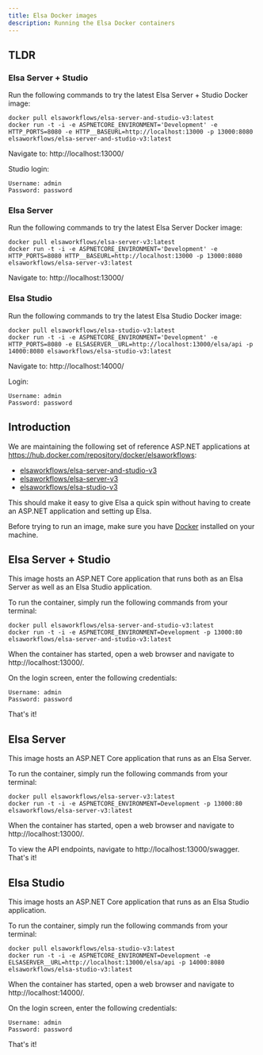 ```yaml
---
title: Elsa Docker images
description: Running the Elsa Docker containers
---
```


## TLDR

### Elsa Server + Studio

Run the following commands to try the latest Elsa Server + Studio Docker image:

```shell
docker pull elsaworkflows/elsa-server-and-studio-v3:latest
docker run -t -i -e ASPNETCORE_ENVIRONMENT='Development' -e HTTP_PORTS=8080 -e HTTP__BASEURL=http://localhost:13000 -p 13000:8080 elsaworkflows/elsa-server-and-studio-v3:latest
```

Navigate to: http://localhost:13000/

Studio login:
```
Username: admin
Password: password
```

### Elsa Server

Run the following commands to try the latest Elsa Server Docker image:

```shell
docker pull elsaworkflows/elsa-server-v3:latest
docker run -t -i -e ASPNETCORE_ENVIRONMENT='Development' -e HTTP_PORTS=8080 HTTP__BASEURL=http://localhost:13000 -p 13000:8080 elsaworkflows/elsa-server-v3:latest
```

Navigate to: http://localhost:13000/

### Elsa Studio

Run the following commands to try the latest Elsa Studio Docker image:

```shell
docker pull elsaworkflows/elsa-studio-v3:latest
docker run -t -i -e ASPNETCORE_ENVIRONMENT='Development' -e HTTP_PORTS=8080 -e ELSASERVER__URL=http://localhost:13000/elsa/api -p 14000:8080 elsaworkflows/elsa-studio-v3:latest
```

Navigate to: http://localhost:14000/

Login:
```
Username: admin
Password: password
```

## Introduction

We are maintaining the following set of reference ASP.NET applications at https://hub.docker.com/repository/docker/elsaworkflows:

- [elsaworkflows/elsa-server-and-studio-v3](https://hub.docker.com/repository/docker/elsaworkflows/elsa-server-and-studio-v3)
- [elsaworkflows/elsa-server-v3](https://hub.docker.com/repository/docker/elsaworkflows/elsa-server-v3)
- [elsaworkflows/elsa-studio-v3](https://hub.docker.com/repository/docker/elsaworkflows/elsa-studio-v3)

This should make it easy to give Elsa a quick spin without having to create an ASP.NET application and setting up Elsa.

Before trying to run an image, make sure you have [Docker](https://docs.docker.com/get-docker/) installed on your machine.

## Elsa Server + Studio

This image hosts an ASP.NET Core application that runs both as an Elsa Server as well as an Elsa Studio application.

To run the container, simply run the following commands from your terminal:

```shell
docker pull elsaworkflows/elsa-server-and-studio-v3:latest
docker run -t -i -e ASPNETCORE_ENVIRONMENT=Development -p 13000:80 elsaworkflows/elsa-server-and-studio-v3:latest
```

When the container has started, open a web browser and navigate to http://localhost:13000/.

On the login screen, enter the following credentials:

```
Username: admin
Password: password
```

That's it!

## Elsa Server

This image hosts an ASP.NET Core application that runs as an Elsa Server.

To run the container, simply run the following commands from your terminal:

```shell
docker pull elsaworkflows/elsa-server-v3:latest
docker run -t -i -e ASPNETCORE_ENVIRONMENT=Development -p 13000:80 elsaworkflows/elsa-server-v3:latest
```

When the container has started, open a web browser and navigate to http://localhost:13000/.

To view the API endpoints, navigate to http://localhost:13000/swagger.
That's it!

## Elsa Studio

This image hosts an ASP.NET Core application that runs as an Elsa Studio application.

To run the container, simply run the following commands from your terminal:

```shell
docker pull elsaworkflows/elsa-studio-v3:latest
docker run -t -i -e ASPNETCORE_ENVIRONMENT=Development -e ELSASERVER__URL=http://localhost:13000/elsa/api -p 14000:8080 elsaworkflows/elsa-studio-v3:latest
```

When the container has started, open a web browser and navigate to http://localhost:14000/.

On the login screen, enter the following credentials:

```
Username: admin
Password: password
```

That's it!
